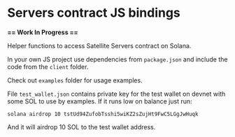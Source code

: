 # Servers contract JS bindings

**== Work In Progress ==**

Helper functions to access Satellite Servers contract on Solana.

In your own JS project use dependencies from `package.json` and include the code from the `client` folder.

Check out `examples` folder for usage examples.

File `test_wallet.json` contains private key for the test wallet on devnet with some SOL to use by examples. If it runs low on balance just run:

```
solana airdrop 10 tstUd94ZufobTsshi5wiKZ2sZujHt9FwC5LGgJwHuqk
```

And it will airdrop 10 SOL to the test wallet address.